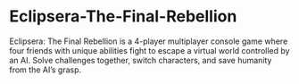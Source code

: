 # Eclipsera-The-Final-Rebellion
Eclipsera: The Final Rebellion is a 4-player multiplayer console game where four friends with unique abilities fight to escape a virtual world controlled by an AI. Solve challenges together, switch characters, and save humanity from the AI’s grasp.
